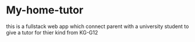 # My-home-tutor
this is a fullstack web app which connect parent with a university student to give a tutor for thier kind from KG-G12
